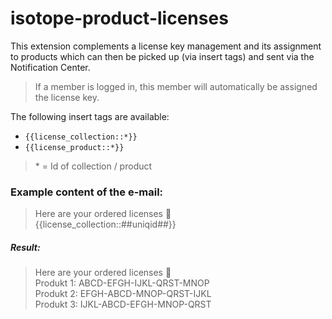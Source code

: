 # isotope-product-licenses

This extension complements a license key management and its assignment to products which can then be picked up (via insert tags) and sent via the Notification Center.

> If a member is logged in, this member will automatically be assigned the license key.

The following insert tags are available:
- `{{license_collection::*}}`
- `{{license_product::*}}`

> \* = Id of collection / product

### Example content of the e-mail:

> Here are your ordered licenses 🎉\
> {{license_collection::##uniqid##}}

##### Result:

> Here are your ordered licenses 🎉\
> Produkt 1: ABCD-EFGH-IJKL-QRST-MNOP\
> Produkt 2: EFGH-ABCD-MNOP-QRST-IJKL\
> Produkt 3: IJKL-ABCD-EFGH-MNOP-QRST

